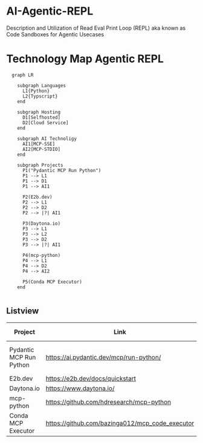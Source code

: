 # AI-Agentic-REPL
Description and Utilization of Read Eval Print Loop (REPL) aka known as Code Sandboxes for Agentic Usecases

# Technology Map Agentic REPL


```mermaid
  graph LR

    subgraph Languages
      L1{Python}
      L2{Typscript}
    end

    subgraph Hosting
      D1[Selfhosted]
      D2[Cloud Service]
    end

    subgraph AI Technoligy
      AI1[MCP-SSE]
      AI2[MCP-STDIO]
    end

    subgraph Projects
      P1("Pydantic MCP Run Python")
      P1 --> L1
      P1 --> D1
      P1 --> AI1
  
      P2(E2b.dev)
      P2 --> L1
      P2 --> D2
      P2 --> |?| AI1
  
      P3(Daytona.io)
      P3 --> L1
      P3 --> L2
      P3 --> D2
      P3 --> |?| AI1
  
      P4(mcp-python)
      P4 --> L1
      P4 --> D2
      P4 --> AI2
  
      P5(Conda MCP Executor)
    end
   

```
## Listview

| Project | Link | In this Repo |
| --------| -----| ------------ | 
| Pydantic MCP Run Python | https://ai.pydantic.dev/mcp/run-python/ | [pydantic-mcp-python-run](python/pydantic-mcp-python-run/) |
| E2b.dev | https://e2b.dev/docs/quickstart |  |
| Daytona.io | https://www.daytona.io/ |  |
| mcp-python | https://github.com/hdresearch/mcp-python ||
| Conda MCP Executor | https://github.com/bazinga012/mcp_code_executor ||
